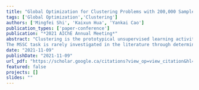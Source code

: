 ```yaml
---
title: "Global Optimization for Clustering Problems with 200,000 Samples"
tags: ['Global Optimization','Clustering']
authors: ['Mingfei Shi', 'Kaixun Hua', 'Yankai Cao']
publication_types: ['paper-conference']
publication: "*2021 AIChE Annual Meeting*"
abstract: "Clustering is the prototypical unsupervised learning activity that identifies cohesive and well-differentiated groups of records in data [1]. In this paper, we focus on a fundamental target of the clustering problems that minimize the within-cluster sum-of-squared-error, which can be formulated as a Mixed Integer Second Order Cone Programming (MISOCP) problem. There are many heuristic methods proposed for solving the minimum sum-of-squares clustering (MSSC) task. For instance, the k-means clustering algorithm [2] provides a coordinated descent-based method to produce a local solution. However, due to the non-convexity of the MSSC objectives, the classic k-means algorithm is sensitive to the initialization and easy to fall under the local minimum [3].
The MSSC task is rarely investigated in the literature through deterministic optimization to find its global optimal value. One reason is that a classic global optimization algorithm based on branch and bound (BB) scheme needs to perform branching on all binary variables, and the number of binary variables increases linearly as the number of data samples. Therefore, off-the-shelf global solvers cannot solve clustering problems even with hundreds of data points. In this presentation, we proposed a tailed reduced-space BB algorithm and designed four approaches to construct lower and upper bounds at each node in the BB scheme. One key advantage of this reduced-space algorithm is that it only needs to perform branching on the centers of clusters to guarantee convergence, and the size of centers is independent of the number of data samples. Another critical property of this algorithm is that both lower bounds and upper bounds can be obtained without solving any optimization problems. These two properties enable our algorithm to be scalable to the dataset with hundreds of thousands of data points. We performed numerical experiments on both synthetic and real-world datasets and compared our proposed algorithms with the off-the-shelf global optimal solvers and classical local optimal algorithms. The results reveal a strong performance and scalability of our algorithm. For example, the parallel version of our algorithm can solve the MSSC problem to an optimality gap of 1% on a synthetic dataset of 210,000 samples (i.e., 100 times larger than the state-of-the-art method [4] in the literature), using 100 CPU cores."
date: "2021-11-09"
publishDate: "2021-11-09"
url_pdf: "https://scholar.google.ca/citations?view_op=view_citation&hl=zh-CN&user=M-s3mjAAAAAJ&cstart=80&citation_for_view=M-s3mjAAAAAJ:XiSMed-E-HIC"
featured: false
projects: []
slides: ""
---
```

